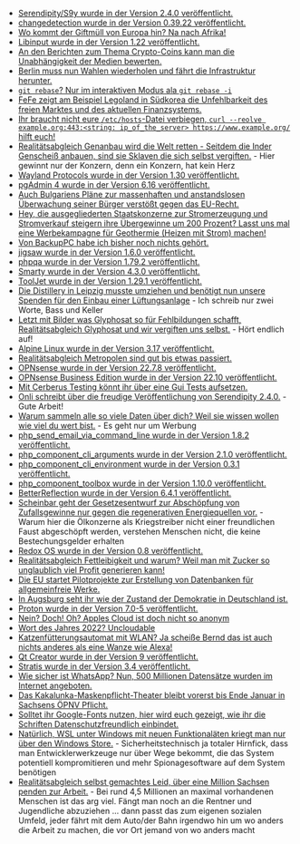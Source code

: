 * [Serendipity/S9y wurde in der Version 2.4.0 veröffentlicht.](https://github.com/s9y/Serendipity/releases/tag/2.4.0)
* [changedetection wurde in der Version 0.39.22 veröffentlicht.](https://github.com/dgtlmoon/changedetection.io/releases/tag/0.39.22)
* [Wo kommt der Giftmüll von Europa hin? Na nach Afrika!](https://netzfrauen.org/2022/11/20/africa-32/)
* [Libinput wurde in der Version 1.22 veröffentlicht.](https://www.phoronix.com/news/libinput-1.22-Released)
* [An den Berichten zum Thema Crypto-Coins kann man die Unabhängigkeit der Medien bewerten.](https://blog.fefe.de/?ts=9d8473cd)
* [Berlin muss nun Wahlen wiederholen und fährt die Infrastruktur herunter.](https://blog.fefe.de/?ts=9d847945)
* [`git rebase`? Nur im interaktiven Modus ala `git rebase -i`](https://opensource.com/article/22/11/advanced-git-commands)
* [FeFe zeigt am Beispiel Legoland in Südkorea die Unfehlbarkeit des freien Marktes und des aktuellen Finanzsystems.](https://blog.fefe.de/?ts=9d85846e)
* [Ihr braucht nicht eure `/etc/hosts`-Datei verbiegen, `curl --reolve example.org:443:<string: ip_of_the_server> https://www.example.org/` hilft euch!](https://utcc.utoronto.ca/~cks/space/blog/web/CurlTestingAlternateServer)
* [Realitätsabgleich Genanbau wird die Welt retten - Seitdem die Inder Genscheiß anbauen, sind sie Sklaven die sich selbst vergiften.](https://netzfrauen.org/2022/11/21/india-28/) - Hier gewinnt nur der Konzern, denn ein Konzern, hat kein Herz
* [Wayland Protocols wurde in der Version 1.30 veröffentlicht.](https://www.phoronix.com/news/Wayland-Tearing-Control-Proto)
* [pgAdmin 4 wurde in der Version 6.16 veröffentlicht.](https://www.postgresql.org/about/news/pgadmin-4-v616-released-2548/)
* [Auch Bulgariens Pläne zur massenhaften und anstandslosen Überwachung seiner Bürger verstößt gegen das EU-Recht.](https://netzpolitik.org/2022/eugh-urteil-vorratsdatenspeicherung-auch-in-bulgarien-mit-eu-recht-unvereinbar/)
* [Hey, die ausgegliederten Staatskonzerne zur Stromerzeugung und Stromverkauf steigern ihre Übergewinne um 200 Prozent? Lasst uns mal eine Werbekampagne für Geothermie (Heizen mit Strom) machen!](https://www.sonnenseite.com/de/wissenschaft/datenkampagne-fuer-die-geothermie-in-deutschland-gestartet/)
* [Von BackupPC habe ich bisher noch nichts gehört.](https://backuppc.github.io/backuppc/)
* [jigsaw wurde in der Version 1.6.0 veröffentlicht.](https://github.com/tighten/jigsaw/releases/tag/v1.6.0)
* [phpqa wurde in der Version 1.79.2 veröffentlicht.](https://github.com/jakzal/phpqa/releases/tag/v1.79.2)
* [Smarty wurde in der Version 4.3.0 veröffentlicht.](https://github.com/smarty-php/smarty/releases/tag/v4.3.0)
* [ToolJet wurde in der Version 1.29.1 veröffentlicht.](https://github.com/ToolJet/ToolJet/releases/tag/v1.29.1)
* [Die Distillery in Leipzig musste umziehen und benötigt nun unsere Spenden für den Einbau einer Lüftungsanlage](https://www.rave-strikes-back.de/?p=11400) - Ich schreib nur zwei Worte, Bass und Keller
* [Letzt mit Bilder was Glyphosat so für Fehlbildungen schafft, Realitätsabgleich Glyphosat und wir vergiften uns selbst.](https://netzfrauen.org/2022/11/22/argentina-4/) - Hört endlich auf!
* [Alpine Linux wurde in der Version 3.17 veröffentlicht.](https://www.phoronix.com/news/Alpine-3.17-Released)
* [Realitätsabgleich Metropolen sind gut bis etwas passiert.](https://netzfrauen.org/2022/11/22/earthquake-2/)
* [OPNsense wurde in der Version 22.7.8 veröffentlicht.](https://opnsense.org/opnsense-22-7-8-released/)
* [OPNsense Business Edition wurde in der Version 22.10 veröffentlicht.](https://opnsense.org/opnsense-business-edition-22-10-released/)
* [Mit Cerberus Testing könnt ihr über eine Gui Tests aufsetzen.](https://opensource.com/article/22/11/cerberus-testing)
* [Onli schreibt über die freudige Veröffentlichung von Serendipity 2.4.0.](https://www.onli-blogging.de/2214/Serendipity-2.4.0-ist-draussen-das-stabile-Release-fuer-PHP-8.0.html) - Gute Arbeit!
* [Warum sammeln alle so viele Daten über dich? Weil sie wissen wollen wie viel du wert bist.](https://netzpolitik.org/2022/we-fight-for-your-digital-rights-sie-wollen-wissen-wie-viel-wir-wert-sind/) - Es geht nur um Werbung
* [php_send_email_via_command_line wurde in der Version 1.8.2 veröffentlicht.](https://github.com/stevleibelt/php_send_email_via_command_line/releases/tag/1.8.2)
* [php_component_cli_arguments wurde in der Version 2.1.0 veröffentlicht.](https://github.com/bazzline/php_component_cli_arguments/releases/tag/2.1.0)
* [php_component_cli_environment wurde in der Version 0.3.1 veröffentlicht.](https://github.com/bazzline/php_component_cli_environment/releases/tag/0.3.1)
* [php_component_toolbox wurde in der Version 1.10.0 veröffentlicht.](https://github.com/bazzline/php_component_toolbox/releases/tag/1.10.0)
* [BetterReflection wurde in der Version 6.4.1 veröffentlicht.](https://github.com/Roave/BetterReflection/releases/tag/6.4.1)
* [Scheinbar geht der Gesetzesentwurf zur Abschöpfung von Zufallsgewinne nur gegen die regenerativen Energiequellen vor.](https://www.sonnenseite.com/de/energie/bundesregierung-haelt-an-abschoepfung-von-zufallsgewinnen-fest/) - Warum hier die Ölkonzerne als Kriegstreiber nicht einer freundlichen Faust abgeschöpft werden, verstehen Menschen nicht, die keine Bestechungsgelder erhalten
* [Redox OS wurde in der Version 0.8 veröffentlicht.](https://www.phoronix.com/news/Redox-OS-0.8-Released)
* [Realitätsabgleich Fettleibigkeit und warum? Weil man mit Zucker so unglaublich viel Profit generieren kann!](https://netzfrauen.org/2022/11/23/sugar-4/)
* [Die EU startet Pilotprojekte zur Erstellung von Datenbanken für allgemeinfreie Werke.](https://www.patrick-breyer.de/startschuss-fuer-eu-datenbank-allgemeinfreier-werke-und-digitalen-zugang-zu-wissenschaftlichen-werken/)
* [In Augsburg seht ihr wie der Zustand der Demokratie in Deutschland ist.](https://netzpolitik.org/2022/augsburg-gegen-demonstrationsfreiheit-mit-einer-liberalen-demokratie-nicht-zu-vereinbaren/)
* [Proton wurde in der Version 7.0-5 veröffentlicht.](https://www.phoronix.com/news/Proton-7.0-5-Released)
* [Nein? Doch! Oh? Apples Cloud ist doch nicht so anonym](https://blog.fefe.de/?ts=9d80df7c)
* [Wort des Jahres 2022? Uncloudable](https://blog.fefe.de/?ts=9d80de95)
* [Katzenfütterungsautomat mit WLAN? Ja scheiße Bernd das ist auch nichts anderes als eine Wanze wie Alexa!](https://blog.fefe.de/?ts=9d80d810)
* [Qt Creator wurde in der Version 9 veröffentlicht.](https://www.phoronix.com/news/Qt-Creator-9)
* [Stratis wurde in der Version 3.4 veröffentlicht.](https://www.phoronix.com/news/Stratis-3.4-Released)
* [Wie sicher ist WhatsApp? Nun, 500 Millionen Datensätze wurden im Internet angeboten.](https://www.borncity.com/blog/2022/11/25/fast-500-millionen-whatsapp-benutzerdaten-in-untergrundforum-angeboten-nov-2022/)
* [Das Kakalunka-Maskenpflicht-Theater bleibt vorerst bis Ende Januar in Sachsens ÖPNV Pflicht.](https://www.sachsen-fernsehen.de/maskenpflicht-im-oepnv-sachsen-will-infektionslage-beobachten-1161469/)
* [Solltet ihr Google-Fonts nutzen, hier wird euch gezeigt, wie ihr die Schriften Datenschutzfreundlich einbindet.](https://www.kuketz-blog.de/dsgvo-abmahnwelle-google-fonts-datenschutzfreundlich-lokal-einbinden/)
* [Natürlich, WSL unter Windows mit neuen Funktionaläten kriegt man nur über den Windows Store.](https://www.windowspro.de/news/store-wsl-ist-ga-integrierte-version-erhaelt-keine-neuerungen-mehr/05236.html) - Sicherheitstechnisch ja totaler Hirnfick, dass man Entwicklerwerkzeuge nur über Wege bekommt, die das System potentiell kompromitieren und mehr Spionagesoftware auf dem System benötigen
* [Realitätsabgleich selbst gemachtes Leid, über eine Million Sachsen penden zur Arbeit.](https://www.sachsen-fernsehen.de/ueber-eine-million-sachsen-pendeln-zur-arbeit-1161079/) - Bei rund 4,5 Millionen an maximal vorhandenen Menschen ist das arg viel. Fängt man noch an die Rentner und Jugendliche abzuziehen ... dann passt das zum eigenen sozialen Umfeld, jeder fährt mit dem Auto/der Bahn irgendwo hin um wo anders die Arbeit zu machen, die vor Ort jemand von wo anders macht

